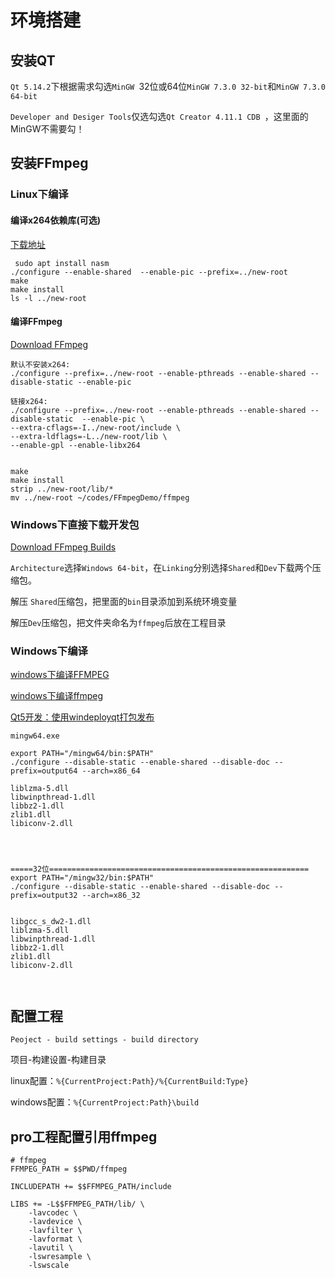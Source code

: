 # 环境搭建

## 安装QT

`Qt 5.14.2`下根据需求勾选`MinGW `32位或64位`MinGW 7.3.0 32-bit`和`MinGW 7.3.0 64-bit`

`Developer and Desiger Tools`仅选勾选`Qt Creator 4.11.1 CDB `，这里面的MinGW不需要勾！



## 安装FFmpeg
### Linux下编译

#### 编译x264依赖库(可选)

[下载地址](https://code.videolan.org/videolan/x264)

```
 sudo apt install nasm
./configure --enable-shared  --enable-pic --prefix=../new-root 
make
make install
ls -l ../new-root
```

#### 编译FFmpeg

[Download FFmpeg](http://ffmpeg.org/download.html#releases)

```
默认不安装x264:
./configure --prefix=../new-root --enable-pthreads --enable-shared --disable-static --enable-pic

链接x264:
./configure --prefix=../new-root --enable-pthreads --enable-shared --disable-static  --enable-pic \
--extra-cflags=-I../new-root/include \
--extra-ldflags=-L../new-root/lib \
--enable-gpl --enable-libx264 
 
 
make
make install
strip ../new-root/lib/*
mv ../new-root ~/codes/FFmpegDemo/ffmpeg
```

### Windows下直接下载开发包

[Download FFmpeg Builds](https://ffmpeg.zeranoe.com/builds/)

`Architecture`选择`Windows 64-bit`，在`Linking`分别选择`Shared`和`Dev`下载两个压缩包。

解压 `Shared`压缩包，把里面的`bin`目录添加到系统环境变量

解压`Dev`压缩包，把文件夹命名为`ffmpeg`后放在工程目录

### Windows下编译

[windows下编译FFMPEG](https://blog.csdn.net/listener51/article/details/81605472)

[windows下编译ffmpeg](https://blog.csdn.net/mvp_Dawn/article/details/91352773)

[Qt5开发：使用windeployqt打包发布](https://blog.csdn.net/Stone_Wang_MZ/article/details/94591363)

```
mingw64.exe

export PATH="/mingw64/bin:$PATH"
./configure --disable-static --enable-shared --disable-doc --prefix=output64 --arch=x86_64

liblzma-5.dll
libwinpthread-1.dll
libbz2-1.dll
zlib1.dll
libiconv-2.dll




=====32位==========================================================
export PATH="/mingw32/bin:$PATH"
./configure --disable-static --enable-shared --disable-doc --prefix=output32 --arch=x86_32


libgcc_s_dw2-1.dll
liblzma-5.dll
libwinpthread-1.dll
libbz2-1.dll
zlib1.dll
libiconv-2.dll



```





## 配置工程

`Peoject - build settings - build directory`

项目-构建设置-构建目录

linux配置：`%{CurrentProject:Path}/%{CurrentBuild:Type}`

windows配置：`%{CurrentProject:Path}\build`



## pro工程配置引用ffmpeg
```
# ffmpeg
FFMPEG_PATH = $$PWD/ffmpeg

INCLUDEPATH += $$FFMPEG_PATH/include

LIBS += -L$$FFMPEG_PATH/lib/ \
    -lavcodec \
    -lavdevice \
    -lavfilter \
    -lavformat \
    -lavutil \
    -lswresample \
    -lswscale
```

